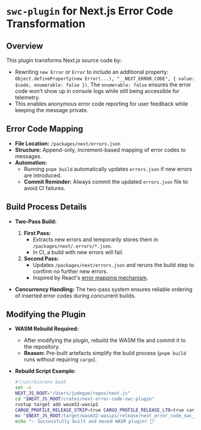# `swc-plugin` for Next.js Error Code Transformation

## Overview

This plugin transforms Next.js source code by:

- Rewriting `new Error` or `Error` to include an additional property: `Object.defineProperty(new Error(...), "__NEXT_ERROR_CODE", { value: $code, enumerable: false })`. The `enumerable: false` ensures the error code won't show up in console logs while still being accessible for telemetry.
- This enables anonymous error code reporting for user feedback while keeping the message private.

## Error Code Mapping

- **File Location:** `/packages/next/errors.json`
- **Structure:** Append-only, increment-based mapping of error codes to messages.
- **Automation:**
  - Running `pnpm build` automatically updates `errors.json` if new errors are introduced.
  - **Commit Reminder:** Always commit the updated `errors.json` file to avoid CI failures.

## Build Process Details

- **Two-Pass Build:**

  1. **First Pass:**
     - Extracts new errors and temporarily stores them in `/packages/next/.errors/*.json`.
     - In CI, a build with new errors will fail.
  2. **Second Pass:**
     - Updates `/packages/next/errors.json` and reruns the build step to confirm no further new errors.
     - Inspired by React's [error mapping mechanism](https://github.com/facebook/react/tree/main/scripts/error-codes).

- **Concurrency Handling:** The two-pass system ensures reliable ordering of inserted error codes during concurrent builds.

## Modifying the Plugin

- **WASM Rebuild Required:**

  - After modifying the plugin, rebuild the WASM file and commit it to the repository.
  - **Reason:** Pre-built artefacts simplify the build process (`pnpm build` runs without requiring `cargo`).

- **Rebuild Script Example:**
  ```bash
  #!/usr/bin/env bash
  set -e
  NEXT_JS_ROOT="/Users/judegao/repos/next.js"
  cd "$NEXT_JS_ROOT/crates/next-error-code-swc-plugin"
  rustup target add wasm32-wasip1
  CARGO_PROFILE_RELEASE_STRIP=true CARGO_PROFILE_RELEASE_LTO=true cargo build --target wasm32-wasip1 --release
  mv "$NEXT_JS_ROOT/target/wasm32-wasip1/release/next_error_code_swc_plugin.wasm" "$NEXT_JS_ROOT/packages/next/"
  echo "✨ Successfully built and moved WASM plugin! 🚀"
  ```
